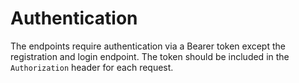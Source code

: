 # Authentication

The endpoints require authentication via a Bearer token except the registration and login endpoint. The token should be included in the `Authorization` header for each request.